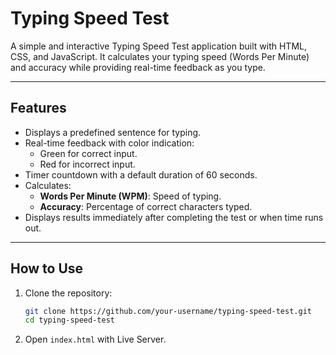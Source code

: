 # Typing Speed Test

A simple and interactive Typing Speed Test application built with HTML, CSS, and JavaScript. It calculates your typing speed (Words Per Minute) and accuracy while providing real-time feedback as you type.

---

## Features
- Displays a predefined sentence for typing.
- Real-time feedback with color indication:
  - Green for correct input.
  - Red for incorrect input.
- Timer countdown with a default duration of 60 seconds.
- Calculates:
  - **Words Per Minute (WPM)**: Speed of typing.
  - **Accuracy**: Percentage of correct characters typed.
- Displays results immediately after completing the test or when time runs out.

---

## How to Use
1. Clone the repository:
    ```bash
   git clone https://github.com/your-username/typing-speed-test.git
   cd typing-speed-test
    ```

2. Open `index.html` with Live Server.
